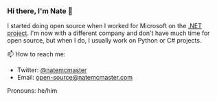 ### Hi there, I'm Nate 👋

I started doing open source when I worked for Microsoft on the [.NET project](https://github.com/dotnet). I'm now with a different company and don't have much time for open source, but when I do, I usually work on Python or C# projects.

📫 How to reach me:

* Twitter: [@natemcmaster](https://twitter.com/natemcmaster)
* Email: open-source@natemcmaster.com

Pronouns: he/him
